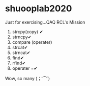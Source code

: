 # shuooplab2020

Just for exercising...QAQ
RCL's Mission

1. strcpy(copy) ✔
2. strncpy✔
3. compare (operater)
4. strcat✔
5. strncat✔
6. find✔
7. rfind✔
8. operater =✔

Wow, so many (；′⌒`)
